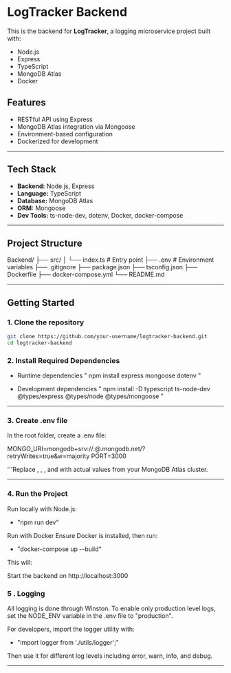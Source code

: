# LogTracker Backend

This is the backend for **LogTracker**, a logging microservice project built with:

- Node.js
- Express
- TypeScript
- MongoDB Atlas
- Docker

## Features

- RESTful API using Express
- MongoDB Atlas integration via Mongoose
- Environment-based configuration
- Dockerized for development

---

## Tech Stack

- **Backend:** Node.js, Express
- **Language:** TypeScript
- **Database:** MongoDB Atlas
- **ORM:** Mongoose
- **Dev Tools:** ts-node-dev, dotenv, Docker, docker-compose

---

## Project Structure

Backend/
├── src/
│ └── index.ts              # Entry point
├── .env                    # Environment variables
├── .gitignore
├── package.json
├── tsconfig.json
├── Dockerfile
├── docker-compose.yml
└── README.md

---

## Getting Started

### 1. Clone the repository

```bash
git clone https://github.com/your-username/logtracker-backend.git
cd logtracker-backend

```

### 2. Install Required Dependencies

- Runtime dependencies
" npm install express mongoose dotenv "

- Development dependencies
" npm install -D typescript ts-node-dev @types/express @types/node @types/mongoose "

---

### 3. Create .env file
In the root folder, create a .env file:

MONGO_URI=mongodb+srv://<username>:<password>@<cluster>.mongodb.net/<dbname>?retryWrites=true&w=majority
PORT=3000

'''Replace <username>, <password>, <cluster>, and <dbname> with actual values from your MongoDB Atlas cluster.

---

### 4. Run the Project

Run locally with Node.js:
- "npm run dev"

Run with Docker
Ensure Docker is installed, then run:

- "docker-compose up --build"

This will:

Start the backend on http://localhost:3000

### 5 . Logging

All logging is done through Winston. To enable only production level logs, set the NODE_ENV variable in the .env file to "production".

For developers, import the logger utility with:
- "import logger from './utils/logger';"

Then use it for different log levels including error, warn, info, and debug. 

---